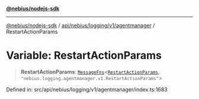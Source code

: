 [**@nebius/nodejs-sdk**](../../../../../../README.md)

---

[@nebius/nodejs-sdk](../../../../../../README.md) / [api/nebius/logging/v1/agentmanager](../README.md) / RestartActionParams

# Variable: RestartActionParams

> **RestartActionParams**: [`MessageFns`](../../../../../../runtime/protos/core/interfaces/MessageFns.md)\<[`RestartActionParams`](../interfaces/RestartActionParams.md), `"nebius.logging.agentmanager.v1.RestartActionParams"`\>

Defined in: src/api/nebius/logging/v1/agentmanager/index.ts:1683
